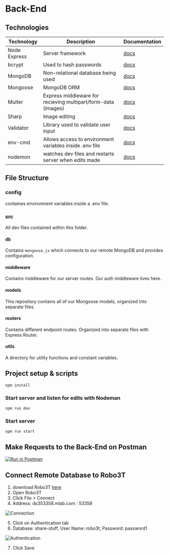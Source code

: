 # Back-End

## Technologies
| Technology | Description | Documentation |
|------------|-------------|---------------|
| Node Express | Server framework | [docs](https://expressjs.com/en/guide/routing.html) |
| bcrypt | Used to hash passwords | [docs](https://www.npmjs.com/package/bcrypt) |
| MongoDB | Non-relational database being used | [docs](http://mongodb.github.io/node-mongodb-native/3.1/quick-start/quick-start/) |
| Mongoose | MongoDB ORM | [docs](https://mongoosejs.com/docs/index.html) |
| Multer | Express middleware for recieving multipart/form-data (images) | [docs](https://www.npmjs.com/package/multer) |
| Sharp | Image editing | [docs](https://www.npmjs.com/package/sharp) |
| Validator  | Library used to validate user input | [docs](https://www.npmjs.com/package/validator) |
| env-cmd | Allows access to environment variables inside .env file | [docs](https://www.npmjs.com/package/env-cmd) |
| nodemon | watches dev files and restarts server when edits made | [docs](https://www.npmjs.com/package/nodemon) |

## File Structure

### config
containes environment variables inside a .env file.

### src
All dev files contained within this folder.

#### db
Contains ```mongoose.js``` which connects to our remote MongoDB and provides configuration.

#### middleware
Contains middleware for our server routes.  Our auth middleware lives here.

#### models 
This repository contains all of our Mongoose models, organized into separate files.

#### routers
Contains different endpoint routes.  Organized into separate files with Express Router.

#### utils
A directory for utility functions and constant variables.

## Project setup & scripts
```
npm install
```

### Start server and listen for edits with Nodeman
```
npm run dev
```

### Start server
```
npm run start
```

## Make Requests to the Back-End on Postman
[![Run in Postman](https://run.pstmn.io/button.svg)](https://app.getpostman.com/run-collection/0ae852d80fd01e0822b1#?env%5Bshare-stuff%5D=W3sia2V5IjoidXJsIiwidmFsdWUiOiJsb2NhbGhvc3Q6MzAwMSIsImVuYWJsZWQiOnRydWV9LHsia2V5IjoiYXV0aFRva2VuIiwidmFsdWUiOiJleUpoYkdjaU9pSklVekkxTmlJc0luUjVjQ0k2SWtwWFZDSjkuZXlKZmFXUWlPaUkxWkdZeFltRTJPV0kzTVdVME9UQmtPRGd3TVdOaE1qQWlMQ0pwWVhRaU9qRTFOell4TWpNNE16Y3NJbVY0Y0NJNk1UVTNOakl4TURJek4zMC5JY1JMTE9yVXpEVTNDeVgwRno3Wnl5OGFxNzlpY2FJcTRzTEdYbmw3MFc4IiwiZW5hYmxlZCI6dHJ1ZX1d)

## Connect Remote Database to Robo3T
1. download Robo3T [here](https://robomongo.org/download)
2. Open Robo3T
3. Click File > Connect 
4. Address: ds353358.mlab.com  :  53358

![Connection](https://i.imgur.com/bM2T0jb.jpg?1 "connection")

5. Click on Authentication tab
6. Database: share-stuff,   User Name: robo3t,    Password: password1

![Authentication](https://i.imgur.com/Zi4gQP1.jpg?1 "authentication")

7. Click Save
